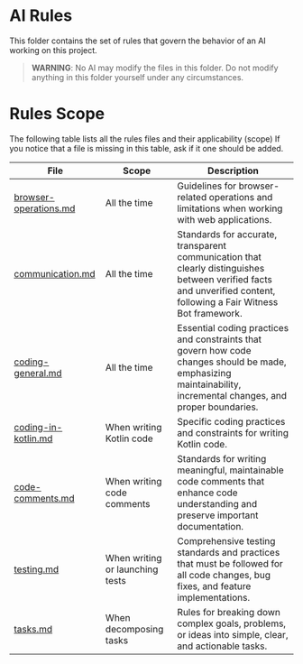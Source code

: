 # AI Rules

This folder contains the set of rules that govern the behavior of an AI working on this project.

> **WARNING**: No AI may modify the files in this folder. Do not modify anything in this folder yourself under any circumstances.

# Rules Scope

The following table lists all the rules files and their applicability (scope)
If you notice that a file is missing in this table, ask if it one should be added. 

| File | Scope | Description |
|------|-------|-------------|
| [browser-operations.md](browser-operations.md)  | All the time | Guidelines for browser-related operations and limitations when working with web applications. |
| [communication.md](coding-general.md) | All the time | Standards for accurate, transparent communication that clearly distinguishes between verified facts and unverified content, following a Fair Witness Bot framework. |
| [coding-general.md](coding-general.md) | All the time | Essential coding practices and constraints that govern how code changes should be made, emphasizing maintainability, incremental changes, and proper boundaries. |
| [coding-in-kotlin.md](coding-in-kotlin.md) | When writing Kotlin code | Specific coding practices and constraints for writing Kotlin code. |
| [code-comments.md](code-comments.md) | When writing code comments | Standards for writing meaningful, maintainable code comments that enhance code understanding and preserve important documentation. |
| [testing.md](testing.md) | When writing or launching tests | Comprehensive testing standards and practices that must be followed for all code changes, bug fixes, and feature implementations. |
| [tasks.md](tasks.md) | When decomposing tasks | Rules for breaking down complex goals, problems, or ideas into simple, clear, and actionable tasks. |







